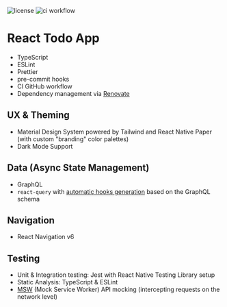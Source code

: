 ![license](https://img.shields.io/github/license/manoldonev/RNTodoAppTs?style=plastic) ![ci workflow](https://github.com/manoldonev/RNTodoAppTs/workflows/ci/badge.svg)

# React Todo App

- TypeScript
- ESLint
- Prettier
- pre-commit hooks
- CI GitHub workflow
- Dependency management via [Renovate](https://www.whitesourcesoftware.com/free-developer-tools/renovate/)

## UX & Theming

- Material Design System powered by Tailwind and React Native Paper (with custom "branding" color palettes)
- Dark Mode Support

## Data (Async State Management)

- GraphQL
- `react-query` with [automatic hooks generation](https://www.graphql-code-generator.com/) based on the GraphQL schema

## Navigation

- React Navigation v6

## Testing

- Unit & Integration testing: Jest with React Native Testing Library setup
- Static Analysis: TypeScript & ESLint
- [MSW](https://mswjs.io/) (Mock Service Worker) API mocking (intercepting requests on the network level)
